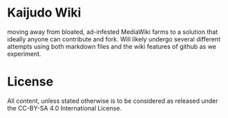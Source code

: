 # Kaijudo Wiki

moving away from bloated, ad-infested MediaWiki farms to a solution that ideally anyone can contribute and fork. Will likely undergo several different attempts using both markdown files and the wiki features of github as we experiment. 

# License

All content, unless stated otherwise is to be considered as released under the CC-BY-SA 4.0 International License. 

